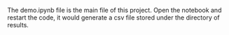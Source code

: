 The demo.ipynb file is the main file of this project. Open the notebook and restart the code, it would generate a csv file stored under the directory of results.
